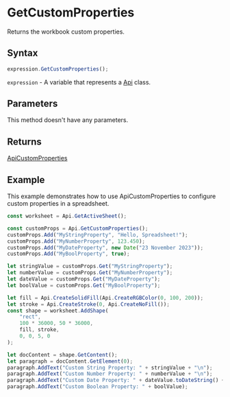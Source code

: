 # GetCustomProperties

Returns the workbook custom properties.

## Syntax

```javascript
expression.GetCustomProperties();
```

`expression` - A variable that represents a [Api](../Api.md) class.

## Parameters

This method doesn't have any parameters.

## Returns

[ApiCustomProperties](../../ApiCustomProperties/ApiCustomProperties.md)

## Example

This example demonstrates how to use ApiCustomProperties to configure custom properties in a spreadsheet.

```javascript editor-xlsx
const worksheet = Api.GetActiveSheet();

const customProps = Api.GetCustomProperties();
customProps.Add("MyStringProperty", "Hello, Spreadsheet!");
customProps.Add("MyNumberProperty", 123.450);
customProps.Add("MyDateProperty", new Date("23 November 2023"));
customProps.Add("MyBoolProperty", true);

let stringValue = customProps.Get("MyStringProperty");
let numberValue = customProps.Get("MyNumberProperty");
let dateValue = customProps.Get("MyDateProperty");
let boolValue = customProps.Get("MyBoolProperty");

let fill = Api.CreateSolidFill(Api.CreateRGBColor(0, 100, 200));
let stroke = Api.CreateStroke(0, Api.CreateNoFill());
const shape = worksheet.AddShape(
	"rect",
	100 * 36000, 50 * 36000,
	fill, stroke,
	0, 0, 5, 0
);

let docContent = shape.GetContent();
let paragraph = docContent.GetElement(0);
paragraph.AddText("Custom String Property: " + stringValue + "\n");
paragraph.AddText("Custom Number Property: " + numberValue + "\n");
paragraph.AddText("Custom Date Property: " + dateValue.toDateString() + "\n");
paragraph.AddText("Custom Boolean Property: " + boolValue);

```
